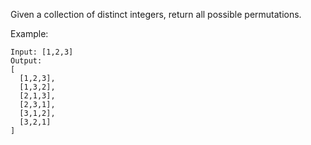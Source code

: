 <!--
 * @Author: shaqsnake
 * @Email: shaqsnake@gmail.com
 * @Date: 2019-08-16 14:06:55
 * @LastEditTime: 2019-08-16 14:07:15
 * @Description: 46. Permutations
 -->

Given a collection of distinct integers, return all possible permutations.

Example:
```
Input: [1,2,3]
Output:
[
  [1,2,3],
  [1,3,2],
  [2,1,3],
  [2,3,1],
  [3,1,2],
  [3,2,1]
]
```
